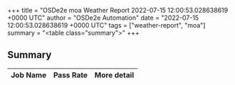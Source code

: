 +++
title = "OSDe2e moa Weather Report 2022-07-15 12:00:53.028638619 +0000 UTC"
author = "OSDe2e Automation"
date = "2022-07-15 12:00:53.028638619 +0000 UTC"
tags = ["weather-report", "moa"]
summary = "<table class=\"summary\"></table>"
+++
## Summary

| Job Name | Pass Rate | More detail |
|----------|-----------|-------------|




